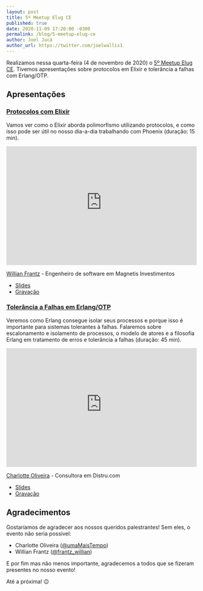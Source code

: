 ```yaml
---
layout: post
title: 5º Meetup Elug CE
published: true
date: 2020-11-09 17:20:00 -0300
permalink: /blog/5-meetup-elug-ce
author: Joel Jucá
author_url: https://twitter.com/joelwallis1
---
```


Realizamos nessa quarta-feira (4 de novembro de 2020) o [5º Meetup Elug CE](https://www.eventbrite.com/e/5o-meetup-elug-ce-tickets-126677795697). Tivemos apresentações sobre protocolos em Elixir e tolerância a falhas com Erlang/OTP.

## Apresentações

### [Protocolos com Elixir](https://speakerdeck.com/wlsf/protocolos-com-elixir)

Vamos ver como o Elixir aborda polimorfismo utilizando protocolos, e como isso pode ser útil no nosso dia-a-dia trabalhando com Phoenix (duração: 15 min).

<p style="text-align:center">
  <iframe src="https://www.youtube-nocookie.com/embed/JgXPb2T-mSk" frameborder="0" allow="accelerometer; autoplay; clipboard-write; encrypted-media; gyroscope; picture-in-picture" allowfullscreen style="max-width:560px;height:315px;width:100%"></iframe>
</p>

[Willian Frantz](https://www.linkedin.com/in/willianfrantz) - Engenheiro de software em Magnetis Investimentos

- [Slides](https://speakerdeck.com/wlsf/protocolos-com-elixir)
- [Gravação](https://www.youtube.com/watch?v=JgXPb2T-mSk)

### [Tolerância a Falhas em Erlang/OTP](https://docs.google.com/presentation/d/1w0SM1SzGHvo-TPD8tH0PsmMYkp6myjMHLXdDgrXmu-Y)

Veremos como Erlang consegue isolar seus processos e porque isso é importante para sistemas tolerantes à falhas. Falaremos sobre escalonamento e isolamento de processos, o modelo de atores e a filosofia Erlang em tratamento de erros e tolerância a falhas (duração: 45 min).

<p style="text-align:center">
  <iframe src="https://www.youtube-nocookie.com/embed/b6wf3hvIIpo" frameborder="0" allow="accelerometer; autoplay; clipboard-write; encrypted-media; gyroscope; picture-in-picture" allowfullscreen style="max-width:560px;height:315px;width:100%"></iframe>
</p>

[Charlotte Oliveira](https://github.com/umaMaisTempo) - Consultora em Distru.com

- [Slides](https://docs.google.com/presentation/d/1w0SM1SzGHvo-TPD8tH0PsmMYkp6myjMHLXdDgrXmu-Y)
- [Gravação](https://www.youtube.com/watch?v=b6wf3hvIIpo)

## Agradecimentos

Gostaríamos de agradecer aos nossos queridos palestrantes! Sem eles, o evento não seria possível:

- Charlotte Oliveira ([@umaMaisTempo](https://github.com/umaMaisTempo))
- Willian Frantz ([@frantz_willian](https://twitter.com/frantz_willian))

E por fim mas não menos importante, agradecemos a todos que se fizeram presentes no nosso evento!

Até a próxima! 😉
